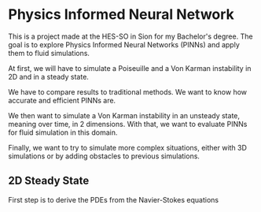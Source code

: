 # Physics Informed Neural Network

This is a project made at the HES-SO in Sion for my Bachelor's degree. The goal is to explore Physics Informed Neural Networks (PINNs) and apply them to fluid simulations.

At first, we will have to simulate a Poiseuille and a Von Karman instability in 2D and in a steady state.

We have to compare results to traditional methods. We want to know how accurate and efficient PINNs are.

We then want to simulate a Von Karman instability in an unsteady state, meaning over time, in 2 dimensions.
With that, we want to evaluate PINNs for fluid simulation in this domain.

Finally, we want to try to simulate more complex situations, either with 3D simulations or by adding obstacles to previous simulations.

## 2D Steady State

First step is to derive the PDEs from the Navier-Stokes equations
